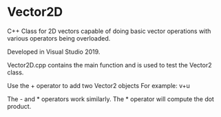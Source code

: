 # Vector2D
C++ Class for 2D vectors capable of doing basic vector operations with various operators being overloaded.

Developed in Visual Studio 2019.

Vector2D.cpp contains the main function and is used to test the Vector2 class.

Use the + operator to add two Vector2 objects
For example:
v+u

The - and * operators work similarly. The * operator will compute the dot product.
